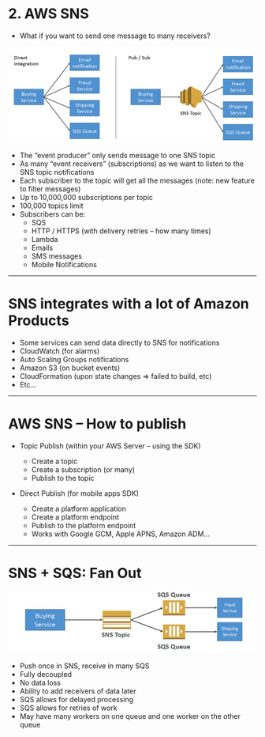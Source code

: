 # 2. AWS SNS

- What if you want to send one message to many receivers?

![2%20AWS%20SNS/Untitled.png](2%20AWS%20SNS/Untitled.png)

- The “event producer” only sends message to one SNS topic
- As many “event receivers” (subscriptions) as we want to listen to the SNS topic notifications
- Each subscriber to the topic will get all the messages (note: new feature to filter messages)
- Up to 10,000,000 subscriptions per topic
- 100,000 topics limit
- Subscribers can be:
    - SQS
    - HTTP / HTTPS (with delivery retries – how many times)
    - Lambda
    - Emails
    - SMS messages
    - Mobile Notifications

---

# SNS integrates with a lot of Amazon Products

- Some services can send data directly to SNS for notifications
- CloudWatch (for alarms)
- Auto Scaling Groups notifications
- Amazon S3 (on bucket events)
- CloudFormation (upon state changes => failed to build, etc)
- Etc…

---

# AWS SNS – How to publish

- Topic Publish (within your AWS Server – using the SDK)
    - Create a topic
    - Create a subscription (or many)
    - Publish to the topic

- Direct Publish (for mobile apps SDK)
    - Create a platform application
    - Create a platform endpoint
    - Publish to the platform endpoint
    - Works with Google GCM, Apple APNS, Amazon ADM…

---

# SNS + SQS: Fan Out

![2%20AWS%20SNS/Untitled%201.png](2%20AWS%20SNS/Untitled%201.png)

- Push once in SNS, receive in many SQS
- Fully decoupled
- No data loss
- Ability to add receivers of data later
- SQS allows for delayed processing
- SQS allows for retries of work
- May have many workers on one queue and one worker on the other queue